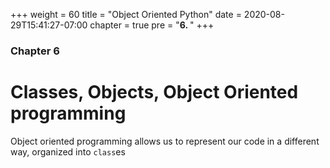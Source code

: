 +++
weight = 60
title = "Object Oriented Python"
date = 2020-08-29T15:41:27-07:00
chapter = true
pre = "<b>6. </b>"
+++

### Chapter 6

# Classes, Objects, Object Oriented programming

Object oriented programming allows us to represent our code in a different way, organized into `class`es